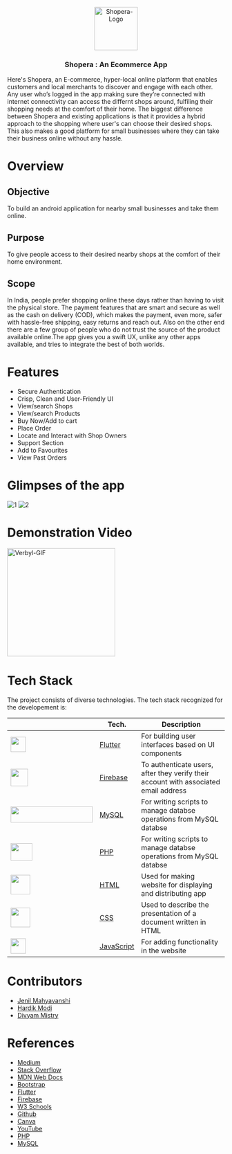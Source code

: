 <p align="center">
    <img src="https://github.com/Jenil25/ShopEra/ShopEra/assets/images/logo.png" alt="Shopera-Logo" height="100">
  <h3 align="center"><b>Shopera : An Ecommerce App</b></h3>

Here's Shopera, an E-commerce, hyper-local online platform that enables customers and local merchants to discover and engage with each other. Any user who’s logged in the app making sure they’re connected with internet connectivity can access the differnt shops around, fulfiling their shopping needs at the comfort of their home. The biggest difference between Shopera and existing applications is that it provides a hybrid approach to the shopping where user's can choose their desired shops. This also makes a good platform for small businesses where they can take their business online without any hassle.

# Overview

## Objective

To build an android application for nearby small businesses and take them online.

## Purpose

To give people access to their desired nearby shops at the comfort of their home environment.

## Scope

In India, people prefer shopping online these days rather than having to visit the physical store. The payment features that are smart and secure as well as the cash on delivery (COD), which makes the payment, even more, safer with hassle-free shipping, easy returns and reach out. Also on the other end there are a few group of people who do not trust the source of the product available online.The app gives you a swift UX, unlike any other apps available, and tries to integrate the best of both worlds.

# Features

- Secure Authentication
- Crisp, Clean and User-Friendly UI
- View/search Shops
- View/search Products
- Buy Now/Add to cart
- Place Order
- Locate and Interact with Shop Owners
- Support Section
- Add to Favourites
- View Past Orders


# Glimpses of the app

![1](https://user-images.githubusercontent.com/73271406/168602224-e48db841-e603-4537-ba22-259db6e0ee9e.png)
![2](https://user-images.githubusercontent.com/73271406/168602293-bfa23ce1-4557-49e6-a160-d7443355ce18.png)

# Demonstration Video

 <a href="https://drive.google.com/file/d/11RxmxrySaSuG3aYw5lu9SRUo0lpNhKIY/view?usp=sharing">
    <img src="https://github.com/Dhruv2406/Verbyl/blob/main/assets/images/Verbyl-GIF.gif" alt="Verbyl-GIF" height="250">
  </a>

# Tech Stack

The project consists of diverse technologies. The tech stack recognized for the developement is:

|                                                                                                    | Tech.                                                       | Description                                                                                                                 |
| -------------------------------------------------------------------------------------------------- | ----------------------------------------------------------- | --------------------------------------------------------------------------------------------------------------------------- |
| <img  height="35" src="https://www.vectorlogo.zone/logos/flutterio/flutterio-icon.svg">            | [Flutter](https://flutter.dev)                              | For building user interfaces based on UI components                                                                         |
| <img height="40" src="https://brandslogos.com/wp-content/uploads/images/firebase-logo-vector.svg"> | [Firebase](https://firebase.google.com)                     | To authenticate users, after they verify their account with associated email address                                        |
| <img width="190" height="37" src="https://kinsta.com/wp-content/uploads/2019/04/mysql-logo-1.svg"> | [MySQL](https://www.mysql.com)                              | For writing scripts to manage databse operations from MySQL databse                                                         |
| <img width="50" height="40" src="https://logowik.com/content/uploads/images/php.jpg">              | [PHP](https://www.php.net)                                  | For writing scripts to manage databse operations from MySQL databse                                                         |
| <img  height="45" src="https://upload.wikimedia.org/wikipedia/commons/6/61/HTML5_logo_and_wordmark.svg">             | [HTML](https://developer.mozilla.org/en-US/docs/Web/HTML) | Used for making website for displaying and distributing app |
| <img  height="45" src="https://upload.wikimedia.org/wikipedia/commons/d/d5/CSS3_logo_and_wordmark.svg">        | [CSS](https://developer.mozilla.org/en-US/docs/Web/CSS)         | Used to describe the presentation of a document written in HTML                            |
| <img  height="35" src="https://upload.wikimedia.org/wikipedia/commons/9/99/Unofficial_JavaScript_logo_2.svg">    | [JavaScript](https://developer.mozilla.org/en-US/docs/Web/JavaScript)                            | For adding functionality in the website                                                    |


# Contributors

- <a href="https://github.com/Jenil25">Jenil Mahyavanshi</a>
- <a href="https://github.com/modi-hardik">Hardik Modi</a>
- <a href="https://github.com/divyam-mistry">Divyam Mistry</a>


# References

- <a href="https://medium.com/">Medium</a>
- <a href="https://stackoverflow.com/">Stack Overflow</a>
- <a href="https://developer.mozilla.org/en-US/">MDN Web Docs</a>
- <a href="https://getbootstrap.com/">Bootstrap</a>
- <a href="https://flutter.dev/">Flutter</a>
- <a href="https://firebase.google.com/docs?gclid=CjwKCAjw14uVBhBEEiwAaufYx71Ib4MCTJIZtbVqqqx-qjMUOWbH10irEcXgKFWSUg_vEBleSPD1DRoCdxAQAvD_BwE&gclsrc=aw.ds">Firebase</a>
- <a href="https://www.w3schools.com/">W3 Schools</a>
- <a href="https://github.com/">Github</a>
- <a href="https://www.canva.com/en_gb/">Canva</a>
- <a href="https://www.youtube.com/">YouTube</a>
- <a href="https://www.php.net/">PHP</a>
- <a href="https://www.mysql.com/">MySQL</a>
